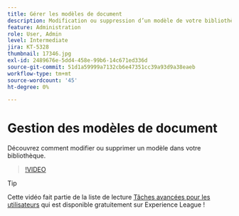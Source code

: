 ```yaml
---
title: Gérer les modèles de document
description: Modification ou suppression d’un modèle de votre bibliothèque
feature: Administration
role: User, Admin
level: Intermediate
jira: KT-5328
thumbnail: 17346.jpg
exl-id: 2489676e-5dd4-458e-99b6-14c671ed336d
source-git-commit: 51d1a59999a7132cb6e47351cc39a93d9a38eaeb
workflow-type: tm+mt
source-wordcount: '45'
ht-degree: 0%

---
```


# Gestion des modèles de document

Découvrez comment modifier ou supprimer un modèle dans votre bibliothèque.

>[!VIDEO](https://video.tv.adobe.com/v/342567?quality=12&learn=on&hidetitle=true)

>[!TIP]
>
>Cette vidéo fait partie de la liste de lecture [Tâches avancées pour les utilisateurs](https://experienceleague.adobe.com/fr/playlists/acrobat-sign-perform-advanced-tasks-business-users) qui est disponible gratuitement sur Experience League !